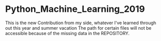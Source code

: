 # Python_Machine_Learning_2019
This is the new Contribution from my side, whatever I've learned through out this year and summer vacation
The path for certain files will not be accessible because of the missing data in the REPOSITORY.
